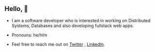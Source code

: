 ## Hello, :wave:

- I am a software developer who is interested in working on Distributed Systems, Databases and also developing fullstack web apps.

- Pronouns: he/him

- Feel free to reach me out on [Twitter](https://twitter.com/sagnik_3) ,  [LinkedIn](https://www.linkedin.com/in/sagnik-chatterjee-423a7516a/).
